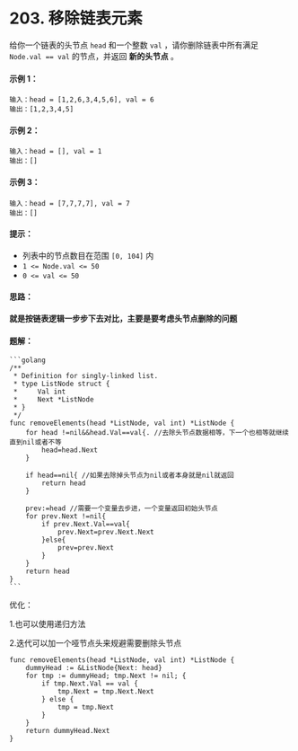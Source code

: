 # 203. 移除链表元素

给你一个链表的头节点 `head` 和一个整数 `val` ，请你删除链表中所有满足 `Node.val == val` 的节点，并返回 **新的头节点** 。

#### **示例 1：**

```
输入：head = [1,2,6,3,4,5,6], val = 6
输出：[1,2,3,4,5]
```

#### **示例 2：**

```
输入：head = [], val = 1
输出：[]
```

#### **示例 3：**

```
输入：head = [7,7,7,7], val = 7
输出：[]
```

#### **提示：**

* 列表中的节点数目在范围 `[0, 104]` 内
* `1 <= Node.val <= 50`
* `0 <= val <= 50`

#### **思路：**

**就是按链表逻辑一步步下去对比，主要是要考虑头节点删除的问题**

#### 题解：

````
```golang
/**
 * Definition for singly-linked list.
 * type ListNode struct {
 *     Val int
 *     Next *ListNode
 * }
 */
func removeElements(head *ListNode, val int) *ListNode {
    for head !=nil&&head.Val==val{. //去除头节点数据相等，下一个也相等就继续直到nil或者不等
        head=head.Next
    }
   
    if head==nil{ //如果去除掉头节点为nil或者本身就是nil就返回
        return head
    }

    prev:=head //需要一个变量去步进，一个变量返回初始头节点
    for prev.Next !=nil{
        if prev.Next.Val==val{
            prev.Next=prev.Next.Next
        }else{
            prev=prev.Next
        }
    }
    return head
}
```
````

优化：

1.也可以使用递归方法

2.迭代可以加一个哑节点头来规避需要删除头节点

```
func removeElements(head *ListNode, val int) *ListNode {
    dummyHead := &ListNode{Next: head}
    for tmp := dummyHead; tmp.Next != nil; {
        if tmp.Next.Val == val {
            tmp.Next = tmp.Next.Next
        } else {
            tmp = tmp.Next
        }
    }
    return dummyHead.Next
}
```
